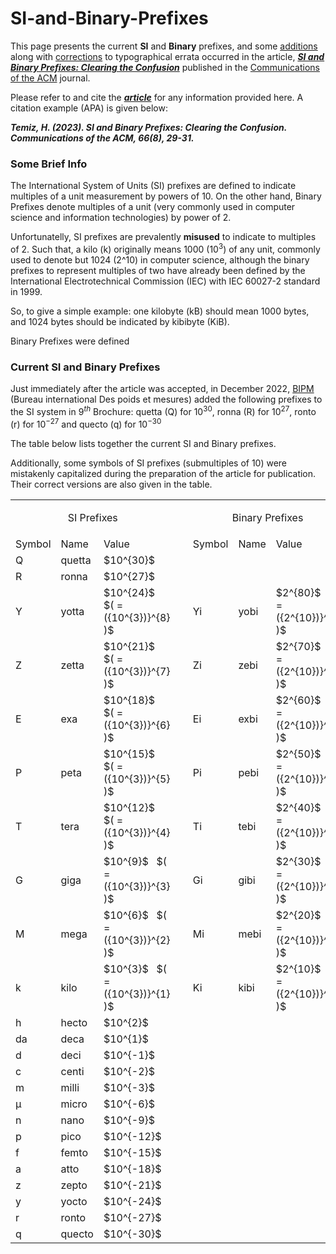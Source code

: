 


# SI-and-Binary-Prefixes
This page presents the current **SI** and **Binary** prefixes,  and some <ins>additions</ins> along with 
<ins>corrections</ins> to typographical errata occurred in the article,
[___SI and Binary Prefixes: Clearing the Confusion___](https://dl.acm.org/doi/10.1145/3572027)
published in the 
[Communications of the ACM](https://cacm.acm.org/magazines/2023/8/274934-si-and-binary-prefixes-clearing-the-confusion/abstract)
journal.

Please refer to and cite the [___article___](https://dl.acm.org/doi/10.1145/3572027) for any information 
provided here. A citation example (APA) is given below:

***Temiz, H. (2023). SI and Binary Prefixes: Clearing the Confusion. Communications of the ACM, 66(8), 29-31.***


### Some Brief Info 


The International System of Units (SI) prefixes are defined to indicate multiples of a unit measurement by powers of 10.
On the other hand, Binary Prefixes denote multiples of a unit (very commonly used in computer science and information
technologies) by power of 2.


Unfortunatelly, SI prefixes are prevalently **misused** to indicate to multiples of 2. Such that, a kilo (k) 
originally means 1000 ($10^3$) of any unit, commonly used to denote but 1024 (2^10) in computer science,
although the binary prefixes to represent multiples of two have already been defined by the International 
Electrotechnical Commission (IEC) with IEC 60027-2 standard in 1999.

So, to give a simple example: one kilobyte (kB) should mean 1000 bytes, and 1024 bytes should be indicated by
kibibyte (KiB).

Binary Prefixes were defined 



### Current SI and Binary Prefixes

Just immediately after the article was accepted, in December 2022,
[BIPM](https://www.bipm.org/en/publications/si-brochure)
(Bureau international Des poids et mesures) added the following prefixes to the SI system in
$9^{th}$ Brochure: quetta (Q) for $10^{30}$, ronna (R) for $10^{27}$, ronto (r) for $10^{-27}$ and
quecto (q) for $10^{-30}$

The table below lists together the current SI and Binary prefixes.

Additionally, some symbols of SI prefixes (submultiples of 10) were mistakenly
capitalized during the preparation of the article for publication. 
Their correct versions are also given in the table.



<table>

<tr style="text-align: center;" >
<td colspan=3><p style="text-align: center;">SI Prefixes</p></td> <td style="width: 40px;" > &nbsp; </td>  <td colspan=3><p style="text-align: center;">Binary Prefixes</p></td>
</tr>
<tr>
<td>Symbol</td> <td>Name</td> <td>Value</td> <td></td> <td>Symbol</td> <td>Name</td><td>Value</td>
</tr>

<tr>
<td>Q</td> <td>quetta</td> <td>$10^{30}$</td> <td></td> <td> </td> <td> </td><td> </td>
</tr>

<tr>
<td>R</td> <td>ronna</td> <td>$10^{27}$</td> <td></td> <td> </td> <td> </td><td> </td>
</tr>

<tr>
<td>Y</td> <td>yotta</td> <td>$10^{24}$ &nbsp; $( = ({10^{3})}^{8} )$</td> <td></td> <td>Yi</td> <td>yobi</td><td>$2^{80}$  &nbsp; $( = ({2^{10})}^{8} )$</td>
</tr>

<tr>
<td>Z</td> <td>zetta</td> <td>$10^{21}$ &nbsp; $( = ({10^{3})}^{7} )$</td> <td></td> <td>Zi</td> <td>zebi</td><td>$2^{70}$  &nbsp; $( = ({2^{10})}^{7} )$</td>
</tr>

<tr>
<td>E</td> <td>exa</td> <td>$10^{18}$ &nbsp; $( = ({10^{3})}^{6} )$</td> <td></td> <td>Ei</td> <td>exbi</td><td>$2^{60}$  &nbsp; $( = ({2^{10})}^{6} )$</td>
</tr>

<tr>
<td>P</td> <td>peta</td> <td>$10^{15}$ &nbsp; $( = ({10^{3})}^{5} )$</td> <td></td> <td>Pi</td> <td>pebi</td><td>$2^{50}$  &nbsp; $( = ({2^{10})}^{5} )$</td>
</tr>

<tr>
<td>T</td> <td>tera</td> <td>$10^{12}$ &nbsp; $( = ({10^{3})}^{4} )$</td> <td></td> <td>Ti</td> <td>tebi</td><td>$2^{40}$  &nbsp; $( = ({2^{10})}^{4} )$</td>
</tr>

<tr>
<td>G</td> <td>giga</td> <td>$10^{9}$ &nbsp; $( = ({10^{3})}^{3} )$</td> <td></td> <td>Gi</td> <td>gibi</td><td>$2^{30}$  &nbsp; $( = ({2^{10})}^{3} )$</td>
</tr>

<tr>
<td>M</td> <td>mega</td> <td>$10^{6}$ &nbsp; $( = ({10^{3})}^{2} )$</td> <td></td> <td>Mi</td> <td>mebi</td><td>$2^{20}$  &nbsp; $( = ({2^{10})}^{2} )$</td>
</tr>

<tr>
<td>k</td> <td>kilo</td> <td>$10^{3}$ &nbsp; $( = ({10^{3})}^{1} )$</td> <td></td> <td>Ki</td> <td>kibi</td><td>$2^{10}$  &nbsp; $( = ({2^{10})}^{1} )$</td>
</tr>

<tr>
<td>h</td> <td>hecto</td> <td>$10^{2}$</td> <td></td> <td> </td> <td> </td><td> </td>
</tr>

<tr>
<td>da</td> <td>deca</td> <td>$10^{1}$</td> <td></td> <td> </td> <td> </td><td> </td>
</tr>

<tr>
<td>d</td> <td>deci</td> <td>$10^{-1}$</td> <td></td> <td> </td> <td> </td><td> </td>
</tr>

<tr>
<td>c</td> <td>centi</td> <td>$10^{-2}$</td> <td></td> <td> </td> <td> </td><td> </td>
</tr>

<tr>
<td>m</td> <td>milli</td> <td>$10^{-3}$</td> <td></td> <td> </td> <td> </td><td> </td>
</tr>
<tr>
<td>µ</td> <td>micro</td> <td>$10^{-6}$</td> <td></td> <td> </td> <td> </td><td> </td>
</tr>

<tr>
<td>n</td> <td>nano</td> <td>$10^{-9}$</td> <td></td> <td> </td> <td> </td><td> </td>
</tr>

<tr>
<td>p</td> <td>pico</td> <td>$10^{-12}$</td> <td></td> <td> </td> <td> </td><td> </td>
</tr>

<tr>
<td>f</td> <td>femto</td> <td>$10^{-15}$</td> <td></td> <td> </td> <td> </td><td> </td>
</tr>

<tr>
<td>a</td> <td>atto</td> <td>$10^{-18}$</td> <td></td> <td> </td> <td> </td><td> </td>
</tr>

<tr>
<td>z</td> <td>zepto</td> <td>$10^{-21}$</td> <td></td> <td> </td> <td> </td><td> </td>
</tr>

<tr>
<td>y</td> <td>yocto</td> <td>$10^{-24}$</td> <td></td> <td> </td> <td> </td><td> </td>
</tr>

<tr>
<td>r</td> <td>ronto</td> <td>$10^{-27}$</td> <td></td> <td> </td> <td> </td><td> </td>
</tr>

<tr>
<td>q</td> <td>quecto</td> <td>$10^{-30}$</td> <td></td> <td> </td> <td> </td><td> </td>
</tr>


</table>






<!--

<html>

<style>
.divTable
{
display: table;
width:auto;
background-color:#eee;
border:1px solid #666666;
border-spacing:1px;
}
.divRow
{
width:auto;
display:table-row;
}
.divCell
{
width:150px;
float:left;
display:table-column;
background-color: rgb(212, 209, 209);
}
</style>

<body>

<div class="divTable">
<div class="headerRow">
    <div class="divCell">Symbol</div> <div class="divCell">Name</div><div class="divCell">Value</div>
</div>
<div class="divRow">
    <div class="divCell">Y</div> <div class="divCell">yotto</div><div class="divCell">$$10^{24}</div>

</div>

</div>

</body>
</html>

-->

